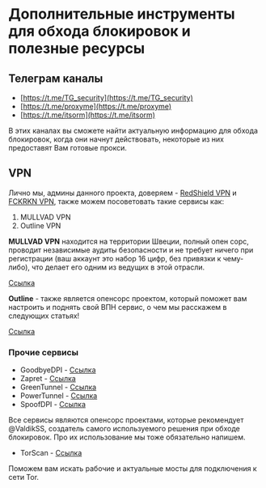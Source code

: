 

# Дополнительные инструменты для обхода блокировок и полезные ресурсы

## Телеграм каналы

- [https://t.me/TG_security](https://t.me/TG_security) 
- [https://t.me/proxyme](https://t.me/proxyme) 
- [https://t.me/itsorm](https://t.me/itsorm) 

В этих каналах вы сможете найти актуальную информацию для обхода блокировок, когда они начнут действовать, некоторые из них предоставят Вам готовые прокси.

## VPN

Лично мы, админы данного проекта, доверяем - [RedShield VPN](https://redshieldvpn.com/ru) и [FCKRKN VPN](https://t.me/FCK_RKN_bot?start), также можем посоветовать такие сервисы как: 
  1. MULLVAD VPN 
  2. Outline VPN

**MULLVAD VPN** находится на территории Швеции, полный опен сорс, проводит независимые аудиты безопасности и не требует ничего при регистрации (ваш аккаунт это набор 16 цифр, без привязки к чему-либо), что делает его одним из ведущих в этой отрасли.

[Ссылка](https://mullvad.net/)

**Outline** - также является опенсорс проектом, который поможет вам настроить и поднять свой ВПН сервис, о чем мы расскажем в следующих статьях!

[Ссылка](https://getoutline.org/ru/get-started/)

### Прочие сервисы

- GoodbyeDPI - [Ссылка](https://github.com/ValdikSS/GoodbyeDPI)
- Zapret - [Ссылка](https://github.com/bol-van/zapret)
- GreenTunnel - [Ссылка](https://github.com/SadeghHayeri/GreenTunnel)
- PowerTunnel - [Ссылка](https://github.com/krlvm/PowerTunnel)
- SpoofDPI - [Ссылка](https://github.com/xvzc/SpoofDPI)

Все сервисы являются опенсорс проектами, которые рекомендует @ValdikSS, создатель самого используемого решения при обходе блокировок. Про их использование мы тоже обязательно напишем.

- TorScan - [Ссылка](https://torscan-ru.ntc.party/)

Поможем вам искать рабочие и актуальные мосты для подключения к сети Tor.
